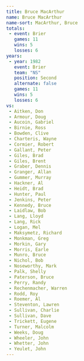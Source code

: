 ```yaml
---
title: Bruce MacArthur
name: Bruce MacArthur
name-sort: MacArthur, Bruce
totals:
 - event: Brier
   games: 11
   wins: 5
   losses: 6
years:
 - year: 1982
   event: Brier
   team: "NS"
   position: Second
   alternate: false
   games: 11
   wins: 5
   losses: 6
vs:
 - Aitken, Don
 - Armour, Doug
 - Aucoin, Gabriel
 - Birnie, Ross
 - Bowden, Clive
 - Charteris, Wayne
 - Cormier, Robert
 - Gallant, Peter
 - Giles, Brad
 - Giles, Brent
 - Graber, Dennis
 - Granger, Allan
 - Gummer, Murray
 - Hackner, Al
 - Heidt, Brad
 - Hunter, Paul
 - Jenkins, Peter
 - Kennedy, Bruce
 - Laidlaw, Bob
 - Lang, Lloyd
 - Lang, Rick
 - Logan, Mel
 - Maksymetz, Richard
 - Monkman, Greg
 - Morkin, Gary
 - Morris, Earle
 - Munro, Bruce
 - Nichol, Bob
 - Noseworthy, Mark
 - Palk, Shelly
 - Paterson, Bruce
 - Perry, Randy
 - Rechenmacher, Warren
 - Rodd, Roy
 - Roemer, Al
 - Steventon, Lawren
 - Sullivan, Charlie
 - Sullivan, Dave
 - Trickett, Eugene
 - Turner, Malcolm
 - Weeks, Doug
 - Wheeler, John
 - Whetter, John
 - Yeulet, John
---
```

